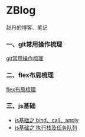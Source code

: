 # ZBlog
赵丹的博客、笔记

### 一、git常用操作梳理    

[git常用操作梳理](https://github.com/zutto123/ZBlog/issues/1)

### 二、flex布局梳理  
[flex布局梳理](https://github.com/zutto123/ZBlog/issues/2)

### 三、js基础
- [js基础之 bind、call、apply](https://github.com/zutto123/ZBlog/issues/3)
- [js基础之 执行栈及任务队列](https://github.com/zutto123/ZBlog/issues/3)
